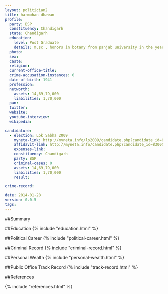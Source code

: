 ```yaml
---
layout: politician2
title: harmohan dhawan
profile: 
  party: BSP
  constituency: Chandigarh
  state: Chandigarh
  education: 
    level: Post Graduate
    details: m.sc , honors in botany from panjab university in the year 1965
  photo: 
  sex: 
  caste: 
  religion: 
  current-office-title: 
  crime-accusation-instances: 0
  date-of-birth: 1941
  profession: 
  networth: 
    assets: 14,69,79,000
    liabilities: 1,70,000
  pan: 
  twitter: 
  website: 
  youtube-interview: 
  wikipedia: 

candidature: 
  - election: Lok Sabha 2009
    myneta-link: http://myneta.info/ls2009/candidate.php?candidate_id=8300
    affidavit-link: http://myneta.info/candidate.php?candidate_id=8300&scan=original
    expenses-link: 
    constituency: Chandigarh 
    party: BSP
    criminal-cases: 0
    assets: 14,69,79,000
    liabilities: 1,70,000
    result:  

crime-record: 

date: 2014-01-28
version: 0.0.5
tags: 
---
```

##Summary


##Education
{% include "education.html" %}


##Political Career
{% include "political-career.html" %}


##Criminal Record
{% include "criminal-record.html" %}


##Personal Wealth
{% include "personal-wealth.html" %}


##Public Office Track Record
{% include "track-record.html" %}


##References


{% include "references.html" %}